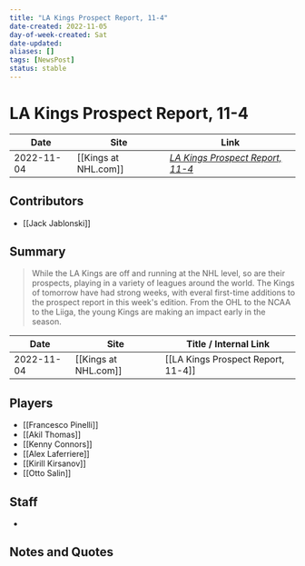 ```yaml
---
title: "LA Kings Prospect Report, 11-4"
date-created: 2022-11-05
day-of-week-created: Sat
date-updated: 
aliases: []
tags: [NewsPost]
status: stable
---
```


# LA Kings Prospect Report, 11-4

| Date       | Site                 | Link                                                                                                          |
| ---------- | -------------------- | ------------------------------------------------------------------------------------------------------------- |
| 2022-11-04 | [[Kings at NHL.com]] | [*LA Kings Prospect Report, 11-4*](https://www.nhl.com/kings/news/la-kings-prospect-report-114/c-337188610) |

## Contributors
- [[Jack Jablonski]]

## Summary
> While the LA Kings are off and running at the NHL level, so are their prospects, playing in a variety of leagues around the world. The Kings of tomorrow have had strong weeks, with everal first-time additions to the prospect report in this week's edition. From the OHL to the NCAA to the Liiga, the young Kings are making an impact early in the season. 

| Date       | Site                 | Title / Internal Link              |
| ---------- | -------------------- | ---------------------------------- |
| 2022-11-04 | [[Kings at NHL.com]] | [[LA Kings Prospect Report, 11-4]] |

## Players
- [[Francesco Pinelli]]
- [[Akil Thomas]]
- [[Kenny Connors]]
- [[Alex Laferriere]]
- [[Kirill Kirsanov]]
- [[Otto Salin]]

## Staff
- 

## Notes and Quotes
> 

